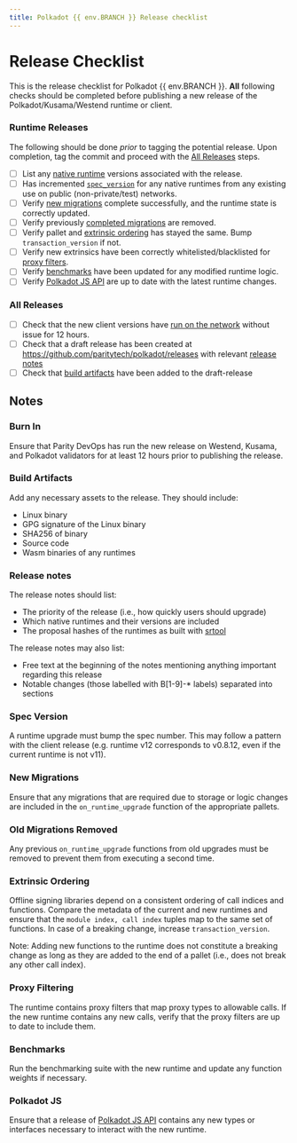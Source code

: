 ```yaml
---
title: Polkadot {{ env.BRANCH }} Release checklist
---
```

# Release Checklist

This is the release checklist for Polkadot {{ env.BRANCH }}. **All** following checks should be completed before publishing a new release of the Polkadot/Kusama/Westend runtime or client.

### Runtime Releases

The following should be done *prior* to tagging the potential release. Upon
completion, tag the commit and proceed with the [All Releases](#all-releases) steps.

- [ ] List any [native runtime](#native-runtimes) versions associated with the release.
- [ ] Has incremented  [`spec_version`](#spec-version) for any native runtimes from any existing use on public (non-private/test) networks.
- [ ] Verify [new migrations](#new-migrations) complete successfully, and the runtime state is
  correctly updated.
- [ ] Verify previously [completed migrations](#old-migrations-removed) are removed.
- [ ] Verify pallet and [extrinsic ordering](#extrinsic-ordering) has stayed the same. Bump
  `transaction_version` if not.
- [ ] Verify new extrinsics have been correctly whitelisted/blacklisted for
  [proxy filters](#proxy-filtering).
- [ ] Verify [benchmarks](#benchmarks) have been updated for any modified runtime logic.
- [ ] Verify [Polkadot JS API](#polkadot-js) are up to date with the latest runtime changes.

### All Releases

- [ ] Check that the new client versions have [run on the network](#burn-in) without issue for 12
  hours.
- [ ] Check that a draft release has been created at https://github.com/paritytech/polkadot/releases with relevant [release notes](#release-notes)
- [ ] Check that [build artifacts](#build-artifacts) have been added to the draft-release

## Notes

### Burn In

Ensure that Parity DevOps has run the new release on Westend, Kusama, and Polkadot validators for
at least 12 hours prior to publishing the release.

### Build Artifacts

Add any necessary assets to the release. They should include:

- Linux binary
- GPG signature of the Linux binary
- SHA256 of binary
- Source code
- Wasm binaries of any runtimes

### Release notes

The release notes should list:

- The priority of the release (i.e., how quickly users should upgrade)
- Which native runtimes and their versions are included
- The proposal hashes of the runtimes as built with [srtool](https://gitlab.com/chevdor/srtool)

The release notes may also list:

- Free text at the beginning of the notes mentioning anything important regarding this release
- Notable changes (those labelled with B[1-9]-* labels) separated into sections

### Spec Version

A runtime upgrade must bump the spec number. This may follow a pattern with the client release
(e.g. runtime v12 corresponds to v0.8.12, even if the current runtime is not v11).

### New Migrations

Ensure that any migrations that are required due to storage or logic changes are included in the
`on_runtime_upgrade` function of the appropriate pallets.

### Old Migrations Removed

Any previous `on_runtime_upgrade` functions from old upgrades must be removed to prevent them from
executing a second time.

### Extrinsic Ordering

Offline signing libraries depend on a consistent ordering of call indices and functions. Compare
the metadata of the current and new runtimes and ensure that the `module index, call index` tuples
map to the same set of functions. In case of a breaking change, increase `transaction_version`.

Note: Adding new functions to the runtime does not constitute a breaking change as long as they are
added to the end of a pallet (i.e., does not break any other call index).

### Proxy Filtering

The runtime contains proxy filters that map proxy types to allowable calls. If the new runtime
contains any new calls, verify that the proxy filters are up to date to include them.

### Benchmarks

Run the benchmarking suite with the new runtime and update any function weights if necessary.

### Polkadot JS

Ensure that a release of [Polkadot JS API]() contains any new types or interfaces necessary to
interact with the new runtime.
